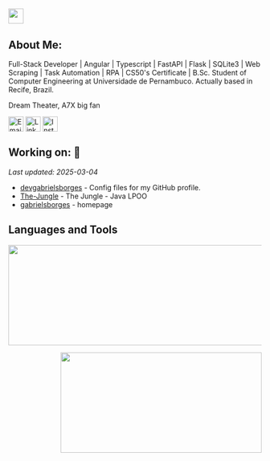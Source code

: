 # <img src="https://user-images.githubusercontent.com/72663882/171687151-bb31c996-c9d2-49c8-b593-734946893b23.gif" alt="waving hand gif" aria-hidden="true" width="30" />

## About Me:

Full-Stack Developer | Angular | Typescript | FastAPI | Flask | SQLite3 | Web Scraping | Task Automation | RPA | CS50's Certificate | B.Sc. Student of Computer Engineering at Universidade de Pernambuco.
Actually based in Recife, Brazil.

Dream Theater, A7X big fan

<a href="mailto:dev.gabrielsborges@gmail.com" title="Email"><img alt="Email" src="https://img.shields.io/badge/Gmail-D14836?style=for-the-badge&logo=gmail&logoColor=white" height="30" align="center"/></a> <a href="https://www.linkedin.com/in/devgabrielsborges/"><img  alt="LinkedIn" title="LinkedIn" src="https://img.shields.io/static/v1?message=LinkedIn&logo=linkedin&label=&color=0077B5&logoColor=white&labelColor=&style=for-the-badge" height="30" align="center" /></a>
<a href="https://instagram.com/gabrielsborgees" title="Instagram"><img alt="Instagram" src="https://img.shields.io/badge/-Instagram-%23E4405F?style=for-the-badge&logo=instagram&logoColor=white" height="30" align="center"/></a>


## Working on: 🚀

*Last updated: 2025-03-04*

- [devgabrielsborges](https://github.com/devgabrielsborges/devgabrielsborges) - Config files for my GitHub profile.
- [The-Jungle](https://github.com/devgabrielsborges/The-Jungle) - The Jungle - Java LPOO
- [gabrielsborges](https://github.com/devgabrielsborges/gabrielsborges) - homepage

## Languages and Tools

<div>

<p align="left">
      <img width="600" height="200"         src="https://github-readme-stats.vercel.app/api?username=devgabrielsborges&show_icons=true&theme=blue-green&title_color=00b3ff">
</p>
<p align="right">
  <img width="400" height="200" src="https://github-readme-stats.vercel.app/api/top-langs/?username=devgabrielsborges&size_weight=0.5&count_weight=0.3&layout=compact&theme=blue-green&title_color=00b3ff">
</p>
